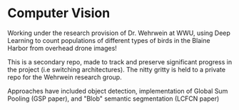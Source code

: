 # Computer Vision

Working under the research provision of Dr. Wehrwein at WWU, using Deep Learning to count populations of different types of birds in the Blaine Harbor from overhead drone images!

This is a secondary repo, made to track and preserve significant progress in the project (i.e switching architectures). The nitty gritty is held to a private repo for the Wehrwein research group.

Approaches have included object detection, implementation of Global Sum Pooling (GSP paper), and "Blob" semantic segmentation (LCFCN paper)
